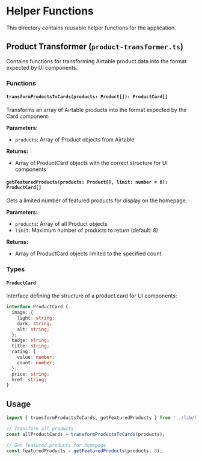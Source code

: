 # Helper Functions

This directory contains reusable helper functions for the application.

## Product Transformer (`product-transformer.ts`)

Contains functions for transforming Airtable product data into the format expected by UI components.

### Functions

#### `transformProductsToCards(products: Product[]): ProductCard[]`

Transforms an array of Airtable products into the format expected by the Card component.

**Parameters:**

- `products`: Array of Product objects from Airtable

**Returns:**

- Array of ProductCard objects with the correct structure for UI components

#### `getFeaturedProducts(products: Product[], limit: number = 8): ProductCard[]`

Gets a limited number of featured products for display on the homepage.

**Parameters:**

- `products`: Array of all Product objects
- `limit`: Maximum number of products to return (default: 8)

**Returns:**

- Array of ProductCard objects limited to the specified count

### Types

#### `ProductCard`

Interface defining the structure of a product card for UI components:

```typescript
interface ProductCard {
  image: {
    light: string;
    dark: string;
    alt: string;
  };
  badge: string;
  title: string;
  rating: {
    value: number;
    count: number;
  };
  price: string;
  href: string;
}
```

## Usage

```typescript
import { transformProductsToCards, getFeaturedProducts } from '../lib/helpers';

// Transform all products
const allProductCards = transformProductsToCards(products);

// Get featured products for homepage
const featuredProducts = getFeaturedProducts(products, 8);
```
